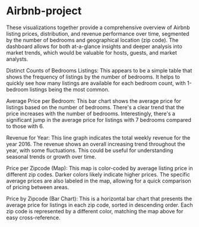 # Airbnb-project

These visualizations together provide a comprehensive overview of Airbnb listing prices, distribution, and revenue performance over time, segmented by the number of bedrooms and geographical location (zip code). The dashboard allows for both at-a-glance insights and deeper analysis into market trends, which would be valuable for hosts, guests, and market analysts.

Distinct Counts of Bedrooms Listings: This appears to be a simple table that shows the frequency of listings by the number of bedrooms. It helps to quickly see how many listings are available for each bedroom count, with 1-bedroom listings being the most common.

Average Price per Bedroom: This bar chart shows the average price for listings based on the number of bedrooms. There's a clear trend that the price increases with the number of bedrooms. Interestingly, there's a significant jump in the average price for listings with 7 bedrooms compared to those with 6.

Revenue for Year: This line graph indicates the total weekly revenue for the year 2016. The revenue shows an overall increasing trend throughout the year, with some fluctuations. This could be useful for understanding seasonal trends or growth over time.

Price per Zipcode (Map): This map is color-coded by average listing price in different zip codes. Darker colors likely indicate higher prices. The specific average prices are also labeled in the map, allowing for a quick comparison of pricing between areas.

Price by Zipcode (Bar Chart): This is a horizontal bar chart that presents the average price for listings in each zip code, sorted in descending order. Each zip code is represented by a different color, matching the map above for easy cross-reference.
